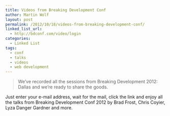 ```yaml
---
title: Videos from Breaking Development Conf
author: Martin Wolf
layout: post
permalink: /2012/10/18/videos-from-breaking-development-conf/
linked_list_url:
  - http://bdconf.com/video/login
categories:
  - Linked List
tags:
  - conf
  - talks
  - videos
  - web development
---
```

> We&#8217;ve recorded all the sessions from Breaking Development 2012: Dallas and we&#8217;re ready to share the goods.

Just enter your e-mail address, wait for the mail, click the link and enjoy all the talks from Breaking Development Conf 2012 by Brad Frost, Chris Coyier, Lyza Danger Gardner and more.